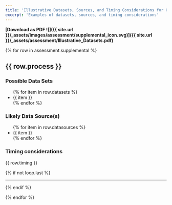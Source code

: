 ```yaml
---
title: 'Illustrative Datasets, Sources, and Timing Considerations for Open Election Data'
excerpt: 'Examples of datasets, sources, and timing considerations'
---
```


**[Download as PDF ![]({{ site.url }}/\_assets/images/assessment/supplemental_icon.svg)]({{ site.url }}/\_assets/assessment/Illustrative_Datasets.pdf)**

{% for row in assessment.supplemental %}

<h2>{{ row.process }}</h2>

<div class="forms-grid">

<div>

<h3>Possible Data Sets</h3>
<ul>
{% for item in row.datasets %}
<li>{{ item }}</li>
{% endfor %}
</ul>
</div>
<div>

<h3>Likely Data Source(s)</h3>
<ul>
{% for item in row.datasources %}
<li>{{ item }}</li>
{% endfor %}
</ul>
</div>
<div class="forms-grid__col-2">

<h3>Timing considerations</h3>

<p>{{ row.timing }}</p>

</div></div>

{% if not loop.last %}<hr />{% endif %}

{% endfor %}
